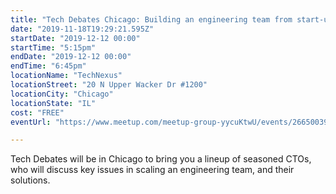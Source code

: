 ```yaml
---
title: "Tech Debates Chicago: Building an engineering team from start-up to scale. "
date: "2019-11-18T19:29:21.595Z"
startDate: "2019-12-12 00:00"
startTime: "5:15pm"
endDate: "2019-12-12 00:00"
endTime: "6:45pm"
locationName: "TechNexus"
locationStreet: "20 N Upper Wacker Dr #1200"
locationCity: "Chicago"
locationState: "IL"
cost: "FREE"
eventUrl: "https://www.meetup.com/meetup-group-yycuKtwU/events/266500395/"

---
```


Tech Debates will be in Chicago to bring you a lineup of seasoned CTOs, who will discuss key issues in scaling an engineering team, and their solutions.

